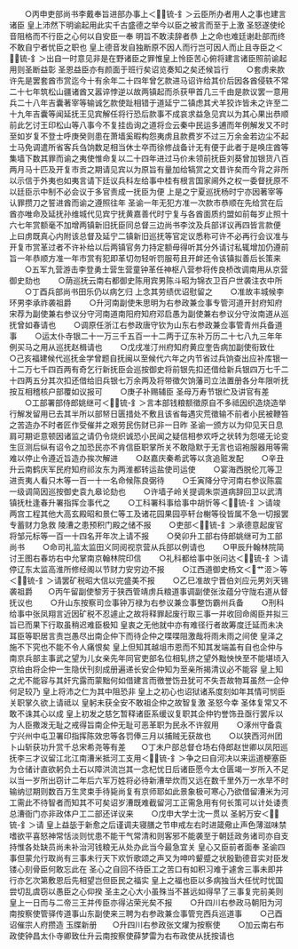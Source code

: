 <!-- { "loadSidebar": true } -->
　　○丙申吏部尚书李戴奉旨进部办事上＜锍-釒＞云臣所办者用人之事也建言诸臣  皇上沛然下明谕起用此实千古盛德之举今以臣之被言而至于上激  圣怒遂使纶音阻格而不行臣之心何以自安臣一奉  明旨不敢渎辞者恭  上之命也难廷谢赴部而终不敢自宁者忧臣之职也  皇上德音发自独断原不因人而行岂可因人而止且寺臣之＜锍-釒＞出自一时意见非是在野诸臣之罪惟皇上怜臣苦心俯将建言诸臣照前谕起用则圣断益彰  圣恩益臣亦有颜面于班行矣诏览奏知之矣还候旨行
　　○套虏来款许先是罢套酋市赏迄今十有余年二十四年曾乞款进马诏许给其价后因各酋侵轶不常二十七年筑松山疆诸酋又嚣谇悖逆以故两镇起而杀获甲首几三千由是款议罢一意用兵二十八年吉囊著宰等输诚乞款使趾相错于道延宁二镇虑其犬羊狡诈皆未之许至二十九年吉囊等闻延抚王见宾解任将行恐后款事不成哀求益急见宾以为其心果出恭顺前此乞讨王印松山等八事今不复挂齿询之道将佥云秦中民运多逋而年例解发又不时至如岁复不登士呼庚癸则患在萧墙奚暇构怨夷虏且款费岁不过三万余金若边尘不起士马免调遣所省客兵刍饷数足相当休士卒而徐修战备计无有便于此者于是唤庄酋等集墙下数其罪而谕之夷使惟命复以二十四年进过马价未领前抚臣刘葵曾加银货八百两月马十匹及开复市贡之期请见宾以为原旨有量加给犒赏之文昔许矣而今背之非所以示信于外夷也如夷言请下廷议兵科左给事中桂有根言国家阃外之权一委督抚原不以廷臣示中制不必会议于多官责成一抚臣为便  上是之宁夏巡抚杨时宁亦因著宰等认罪攒刀之誓进酋而谕之遵照往年  圣谕一年无犯方准一次款市恭顺在先给赏在后酋亦唯命及延抚孙维城代见宾宁抚黄嘉善代时宁复与各酋面质约盟如前每岁止照十六七年赏额毫不加增两镇新旧抚臣同总督三边尚书李汶及兵部详议再四皆言款便  上曰虏既真心内附该总督及延宁二镇新旧巡抚等官定议悉称可许不必再行会议准与开复市赏革过者不许补给以后两镇官务力持定额毋得听其分外请讨私辄增加仍遵前旨一年恭顺方准一年市赏有犯即革切勿轻听罚服苟且开衅还令该镇拟善后长策来
　　○五军九营游击李登勇士营生营童钟革任神枢八营参将传良桥改调南用从京营御史劾也
　　○荫巡抚云南右都御史陈用宾男陈斗昭为锦衣卫百户世袭注衣中所
　　○丁酉兵部尚书田乐仍以病乞归  上念其劳绩优诏慰留之
　　○准故丰城候李环男李承祚袭祖爵
　　○升河南副使朱思明为右参政兼佥事专管河道开封府知府宋荐为副使兼右参议分守河南道南阳府知府邓启愚为副使兼右参议分守汝南道从巡抚曾如春请也
　　○调原任浙江右参政唐守钦为山东右参政兼佥事管青州兵备道事
　　○运太仆寺银二十一万三千五百一十二两于辽东补万历二十七八九三年年例买马之用从巡抚赵楫请也
　　○戊戌准汀州府知府黄应奎告病加副使衔致仕　　○己亥福建候代巡抚金学曾题自抚闽以至候代六年之内节省过兵饷查出应补库银一十二万七千四百两有奇乞行新抚臣会巡按御史将前银先扣还借给新兵银四万七千二十四两五分其次扣还借给旧兵银七万余两及将带徵欠饷藩司立法置册各分年限听抚按互相稽核户部覆如议报可
　　○庚子补赐辅臣  圣母万寿节银纻及讲官有差
　　○工部署部侍郎姚继可＜锍-釒＞言本部钱粮额徵原自不多祗因织造烧造举行解发留用已去其半所以部帑日匮措处不敷且该省每遇灾荒徵输不前者小民被鞭笞之苦造办不时者匠作受催并之艰劳民伤财已非一日昨  圣谕一颁方以为仰见天日息肩可期讵意顿因诸监之请仍令烧织诚恐小民闻之疑信相参欢呼之状转为怨嗟无论变生叵测后纵有诏令之加恐民亦不肯信臣职掌所关不敢隐默于无言也诏袍服器用等需难以停止令遵近旨造办挨次解进
　　○赵嘉庆秦希武等以贪追赃发配
　　○辛丑升云南鹤庆军民府知府祁汝东为两淮都转运盐使司运使
　　○宴海西脱伦兀等卫进贡夷人看只木等一百一十一名命候陈良弼待
　　○壬寅降分守河南右参议陈震一级调简因巡按御史袁九皋论劾也
　　○许墙子岭关提调朱崇道病辞回卫以武清镇抚杜逢春升署指挥佥事代之
　　○工科署科事给事中胡忻等＜锍-釒＞请竣  两宫工程其他大高玄殿昭和景仁等工及诸花园果园亭轩台榭等役皆属不急一切报罢专蓄财力急救  陵漕之患预积门殿之储不报
　　○吏部＜锍-釒＞承德意起废官将邹元标等一百一十四名开年次上请不报
　　○癸卯升工部右侍郎姚继可为工部尚书
　　○命司礼监太监田义同阅视京营从兵部以例请也
　　○甲辰升翰林院简讨王图右春坊右中允掌南京翰林院印信
　　○礼科都给事中张问达＜锍-釒＞请停辽东太监高淮所修经阁以节财力安穷边不报
　　○江西道御史杨文＜艹洍＞等＜锍-釒＞请罢矿税昭大信以完盛美不报
　　○乙巳准故宁晋伯刘应元男刘天锡袭祖爵　　○丙午留副使黎芳于狭西管靖虏兵粮道事调副使张汝蕴分守陇右道从督抚议也
　　○升山东按察司佥事钟万禄为右参议兼佥事整饬霸州兵备
　　○刑科给事中张凤翔言近因矿税不忍遽止之故将释罪起废行取三事一并收回命阁臣并拟三旨已而果下行取虽稍迟难臣极知  皇衷之无他就中亦有难径行者故筹度迁延而未决耳臣等职居言责岂愚尽出南企仲下而待企仲之喋喋阻激哉将雨未雨之间使  皇泽之施不下究也不能不令人痛恨矣  皇上但知其越俎市恩而不知其发端盖有自也企仲与南京兵部主事武之望为儿女亲先年同官吏部名位相轧挤之望外黜怏怏至不能堪顷入京给由将企仲一生隐伏刊刻成册遍递长安企仲知为至亲所揭清议必不能容  皇上知之尤不能容与其奸宄露而蒙黜何如借建言而徼誉饬丑犹可不失吾故物耳虽然一企仲何足较乃  皇上将沛之仁为其中阻恐非  皇上之初心也诏狱诸系度刻如年其情可悯臣关职掌久欲上请祗以  皇躬未获全安不敢祖企仲之故智复激  圣怒今幸  圣体复常又不敢不诛其心以成  皇上初发之慈乞暂释诸臣系缓议复职其企仲钓誉饰丑亟行罢斥以为人臣撒泼无耻之戒得旨南企仲无耻可恶革职为民永不许叙用
　　○涿州守备袁宁兴州中屯卫署印指挥陈效忠等各罚俸三月以捕贼无获故也
　　○以狭西河州团卜山斩获功升赏千总宋希尧等有差　　○丁未户部总督仓场右侍郎赵世卿以凤阳巡抚李三才议留江北江南漕米抵河工支用＜锍-釒＞争之曰自河决以来运道梗塞臣为仓储计直欲躬负土石以障洪流岂其一念杞忧日后诸臣愿今太仓匮竭一岁所入不足以当一岁所出窃计二年后六军万姓将必待新漕举炊而又远在数千里外万一水旱不时输纳愆期则数百万生灵束手待毙尚复有京师耶如此景象极可寒心乃欲借留漕米为河工需此不待智者而知其不可矣诏岁漕既难截留河工正需急用有何长策可以计处诿责总漕衙门亦非政体户工二部还详议来
　　○戊申大学士沈一贯以  圣躬万安＜锍-釒＞请  皇上益毖于新愈之后谨调夫寝膳之节申戒左右时进箴儆止声色薄滋味禁嗜欲平喜怒神常恬淡则忧患不能干气常清和则客邪不能袭至于朝廷政务诸司亦自支持惟各处缺员尚未补治河钱粮无从处办此当今最急宜关  皇心又臣前者面奉  圣谕四事但蒙允行取尚有三事未行天下欢忻歌颂之声又为呻吟颦蹙之状殷勤德音实对臣发镂心刻骨臣何敢忘此在  圣心之自回不待臣工之苦口有如积习难于遽舍三事未即并行亦乞次第敷恩后先相望岂但臣民之福实  皇上之福也臣以多病独当大任忧时忧国尝切乱虞窃以愚臣之心仰揆  圣主之心大小虽殊当不甚远如得早了三事复完前美则  皇上一日而与二帝三王并传臣亦得沾荣光矣不报
　　○升四川右参政马朝阳为河南按察使管驿传道事山东副使来三聘为右参政兼佥事管兖西兵巡道事
　　○己酉诏催宗人府攒造  玉牒新册　　○升四川右参政张文燿为按察使
　　○加云南右布政使钟昌太仆寺卿致仕升云南按察使薛梦雷为右布政使从抚按请也
